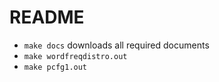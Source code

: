 README
======

 * `make docs` downloads all required documents
 * `make wordfreqdistro.out` 
 * `make pcfg1.out`
